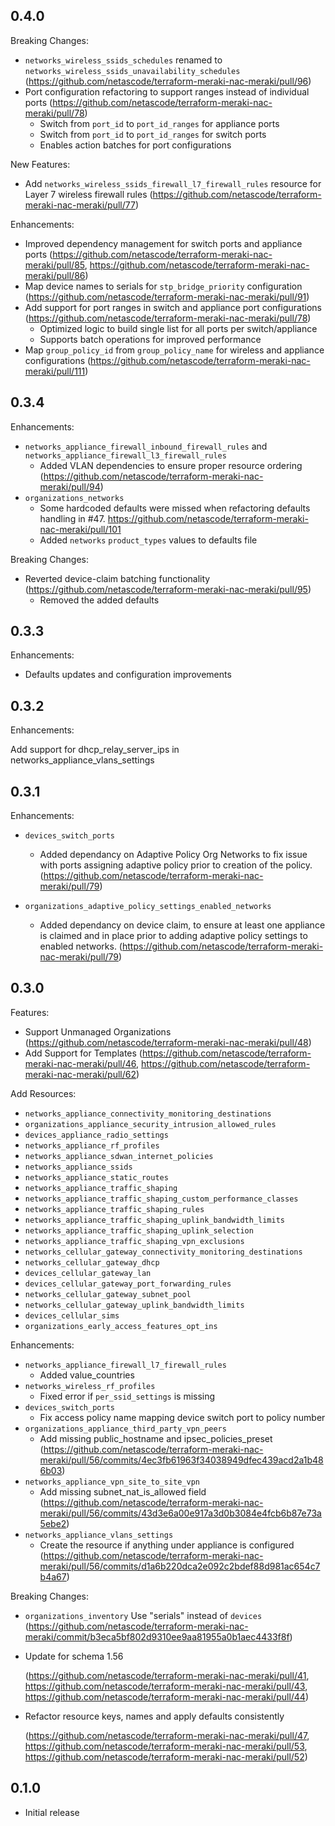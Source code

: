 
## 0.4.0

Breaking Changes:

- `networks_wireless_ssids_schedules` renamed to `networks_wireless_ssids_unavailability_schedules` (https://github.com/netascode/terraform-meraki-nac-meraki/pull/96)
- Port configuration refactoring to support ranges instead of individual ports (https://github.com/netascode/terraform-meraki-nac-meraki/pull/78)
  - Switch from `port_id` to `port_id_ranges` for appliance ports
  - Switch from `port_id` to `port_id_ranges` for switch ports
  - Enables action batches for port configurations

New Features:

- Add `networks_wireless_ssids_firewall_l7_firewall_rules` resource for Layer 7 wireless firewall rules (https://github.com/netascode/terraform-meraki-nac-meraki/pull/77)

Enhancements:

- Improved dependency management for switch ports and appliance ports (https://github.com/netascode/terraform-meraki-nac-meraki/pull/85, https://github.com/netascode/terraform-meraki-nac-meraki/pull/86)
- Map device names to serials for `stp_bridge_priority` configuration (https://github.com/netascode/terraform-meraki-nac-meraki/pull/91)
- Add support for port ranges in switch and appliance port configurations (https://github.com/netascode/terraform-meraki-nac-meraki/pull/78)
  - Optimized logic to build single list for all ports per switch/appliance
  - Supports batch operations for improved performance
- Map `group_policy_id` from `group_policy_name` for wireless and appliance configurations (https://github.com/netascode/terraform-meraki-nac-meraki/pull/111)

## 0.3.4

Enhancements:

- `networks_appliance_firewall_inbound_firewall_rules` and `networks_appliance_firewall_l3_firewall_rules`
  - Added VLAN dependencies to ensure proper resource ordering (https://github.com/netascode/terraform-meraki-nac-meraki/pull/94)
- `organizations_networks`
    - Some hardcoded defaults were missed when refactoring defaults handling in #47. https://github.com/netascode/terraform-meraki-nac-meraki/pull/101
    - Added `networks` `product_types` values to defaults file

Breaking Changes:

- Reverted device-claim batching functionality (https://github.com/netascode/terraform-meraki-nac-meraki/pull/95)
  - Removed the added defaults

## 0.3.3

Enhancements:

- Defaults updates and configuration improvements

## 0.3.2

Enhancements:

Add support for dhcp_relay_server_ips in networks_appliance_vlans_settings

## 0.3.1

Enhancements:

- `devices_switch_ports`
    - Added dependancy on Adaptive Policy Org Networks to fix issue with ports assigning adaptive policy prior to creation of the policy. (https://github.com/netascode/terraform-meraki-nac-meraki/pull/79)

- `organizations_adaptive_policy_settings_enabled_networks`
    - Added dependancy on device claim, to ensure at least one appliance is claimed and in place prior to adding adaptive policy settings to enabled networks. (https://github.com/netascode/terraform-meraki-nac-meraki/pull/79)


## 0.3.0

Features:

- Support Unmanaged Organizations (https://github.com/netascode/terraform-meraki-nac-meraki/pull/48)
- Add Support for Templates (https://github.com/netascode/terraform-meraki-nac-meraki/pull/46, https://github.com/netascode/terraform-meraki-nac-meraki/pull/62)

Add Resources:

- `networks_appliance_connectivity_monitoring_destinations`
- `organizations_appliance_security_intrusion_allowed_rules`
- `devices_appliance_radio_settings`
- `networks_appliance_rf_profiles`
- `networks_appliance_sdwan_internet_policies`
- `networks_appliance_ssids`
- `networks_appliance_static_routes`
- `networks_appliance_traffic_shaping`
- `networks_appliance_traffic_shaping_custom_performance_classes`
- `networks_appliance_traffic_shaping_rules`
- `networks_appliance_traffic_shaping_uplink_bandwidth_limits`
- `networks_appliance_traffic_shaping_uplink_selection`
- `networks_appliance_traffic_shaping_vpn_exclusions`
- `networks_cellular_gateway_connectivity_monitoring_destinations`
- `networks_cellular_gateway_dhcp`
- `devices_cellular_gateway_lan`
- `devices_cellular_gateway_port_forwarding_rules`
- `networks_cellular_gateway_subnet_pool`
- `networks_cellular_gateway_uplink_bandwidth_limits`
- `devices_cellular_sims`
- `organizations_early_access_features_opt_ins`

Enhancements:

- `networks_appliance_firewall_l7_firewall_rules`
    - Added value_countries
- `networks_wireless_rf_profiles`
    - Fixed error if `per_ssid_settings` is missing
- `devices_switch_ports` 
    - Fix access policy name mapping device switch port to policy number
- `organizations_appliance_third_party_vpn_peers`
    - Add missing public_hostname and ipsec_policies_preset (https://github.com/netascode/terraform-meraki-nac-meraki/pull/56/commits/4ec3fb61963f34038949dfec439acd2a1b486b03)
- `networks_appliance_vpn_site_to_site_vpn` 
    - Add missing subnet_nat_is_allowed field (https://github.com/netascode/terraform-meraki-nac-meraki/pull/56/commits/43d3e6a00e917a3d0b3084e4fcb6b87e73a5ebe2)
- `networks_appliance_vlans_settings`
   - Create the resource if anything under appliance is configured (https://github.com/netascode/terraform-meraki-nac-meraki/pull/56/commits/d1a6b220dca2e092c2bdef88d981ac654c7b4a67)

Breaking Changes:

- `organizations_inventory` Use "serials" instead of `devices` (https://github.com/netascode/terraform-meraki-nac-meraki/commit/b3eca5bf802d9310ee9aa81955a0b1aec4433f8f)

- Update for schema 1.56

    (https://github.com/netascode/terraform-meraki-nac-meraki/pull/41, https://github.com/netascode/terraform-meraki-nac-meraki/pull/43, https://github.com/netascode/terraform-meraki-nac-meraki/pull/44)

- Refactor resource keys, names and apply defaults consistently

     (https://github.com/netascode/terraform-meraki-nac-meraki/pull/47, https://github.com/netascode/terraform-meraki-nac-meraki/pull/53, https://github.com/netascode/terraform-meraki-nac-meraki/pull/52)


## 0.1.0

- Initial release
